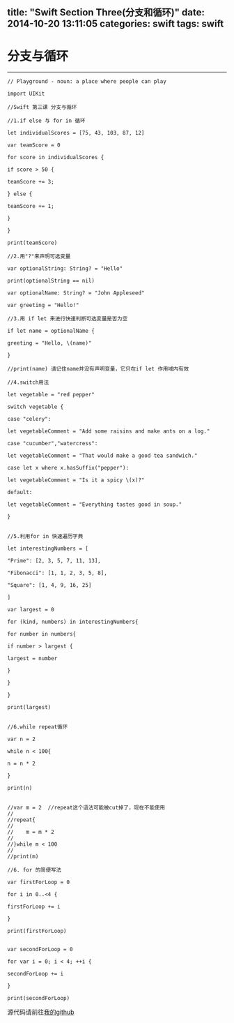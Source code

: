 title: "Swift Section Three(分支和循环)" 
date: 2014-10-20 13:11:05 
categories: swift 
tags: swift 
---

# 分支与循环
---

    // Playground - noun: a place where people can play

    import UIKit

    //Swift 第三课 分支与循环

    //1.if else 与 for in 循环

    let individualScores = [75, 43, 103, 87, 12]

    var teamScore = 0

    for score in individualScores {

    if score > 50 {

    teamScore += 3;

    } else {

    teamScore += 1;

    }

    }

    print(teamScore)

    //2.用"?"来声明可选变量

    var optionalString: String? = "Hello"

    print(optionalString == nil)

    var optionalName: String? = "John Appleseed"

    var greeting = "Hello!"

    //3.用 if let 来进行快速判断可选变量是否为空

    if let name = optionalName {

    greeting = "Hello, \(name)"

    }

    //print(name) 请记住name并没有声明变量，它只在if let 作用域内有效

    //4.switch用法

    let vegetable = "red pepper"

    switch vegetable {

    case "celery":

    let vegetableComment = "Add some raisins and make ants on a log."

    case "cucumber","watercress":

    let vegetableComment = "That would make a good tea sandwich."

    case let x where x.hasSuffix("pepper"):

    let vegetableComment = "Is it a spicy \(x)?"

    default:

    let vegetableComment = "Everything tastes good in soup."

    }


    //5.利用for in 快速遍历字典

    let interestingNumbers = [

    "Prime": [2, 3, 5, 7, 11, 13],

    "Fibonacci": [1, 1, 2, 3, 5, 8],

    "Square": [1, 4, 9, 16, 25]

    ]

    var largest = 0

    for (kind, numbers) in interestingNumbers{

    for number in numbers{

    if number > largest {

    largest = number

    }

    }

    }

    print(largest)


    //6.while repeat循环

    var n = 2

    while n < 100{

    n = n * 2

    }

    print(n)


    //var m = 2  //repeat这个语法可能被cut掉了，现在不能使用
    //
    //repeat{
    //    
    //    m = m * 2
    //    
    //}while m < 100
    //
    //print(m)

    //6. for 的简便写法

    var firstForLoop = 0

    for i in 0..<4 {

    firstForLoop += i

    }

    print(firstForLoop)


    var secondForLoop = 0

    for var i = 0; i < 4; ++i {

    secondForLoop += i

    }

    print(secondForLoop)


源代码请前往[我的github][1]

[1]:https://github.com/bb-coder/swift_Session